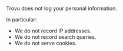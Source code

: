 Trovu does not log your personal information.

In particular:

-   We do not record IP addresses.
-   We do not record search queries.
-   We do not serve cookies.

